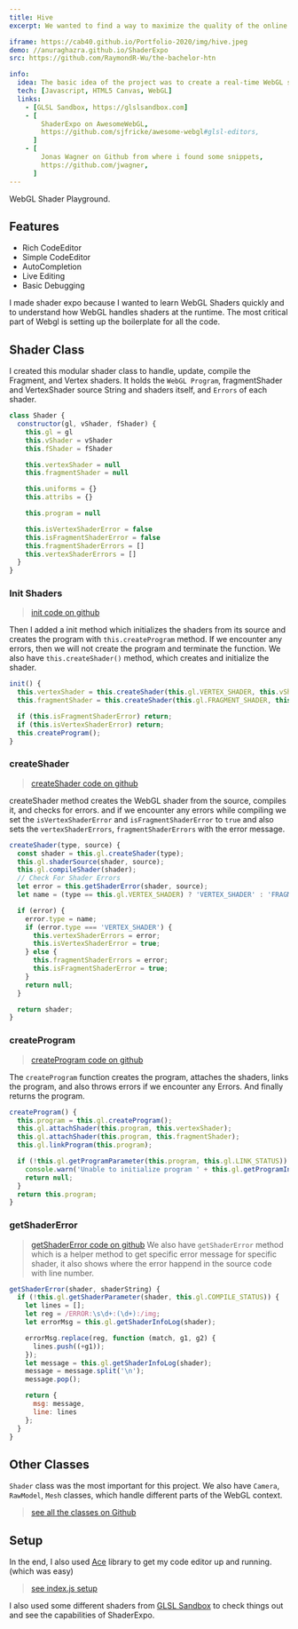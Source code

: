 ```yaml
---
title: Hive
excerpt: We wanted to find a way to maximize the quality of the online dating in a fun, and more competitive web environment. Our solution? A Bachelor/Bachelorette style dating site which, while still including quick match features found in apps like Tinder and Bumble, takes this up a level by forming groups out of these matched users to then compete to conclude the most compatible match.

iframe: https://cab40.github.io/Portfolio-2020/img/hive.jpeg
demo: //anuraghazra.github.io/ShaderExpo
src: https://github.com/RaymondR-Wu/the-bachelor-htn

info:
  idea: The basic idea of the project was to create a real-time WebGL shader editor with linting and on the fly updates.
  tech: [Javascript, HTML5 Canvas, WebGL]
  links:
    - [GLSL Sandbox, https://glslsandbox.com]
    - [
        ShaderExpo on AwesomeWebGL,
        https://github.com/sjfricke/awesome-webgl#glsl-editors,
      ]
    - [
        Jonas Wagner on Github from where i found some snippets,
        https://github.com/jwagner,
      ]
---
```


WebGL Shader Playground.

## Features

- Rich CodeEditor
- Simple CodeEditor
- AutoCompletion
- Live Editing
- Basic Debugging

I made shader expo because I wanted to learn WebGL Shaders quickly and to understand how WebGL handles shaders at the runtime.
The most critical part of Webgl is setting up the boilerplate for all the code.

## Shader Class

I created this modular shader class to handle, update, compile the Fragment, and Vertex shaders.
It holds the `WebGL Program`, fragmentShader and VertexShader source String and shaders itself, and `Errors` of each shader.

```js
class Shader {
  constructor(gl, vShader, fShader) {
    this.gl = gl
    this.vShader = vShader
    this.fShader = fShader

    this.vertexShader = null
    this.fragmentShader = null

    this.uniforms = {}
    this.attribs = {}

    this.program = null

    this.isVertexShaderError = false
    this.isFragmentShaderError = false
    this.fragmentShaderErrors = []
    this.vertexShaderErrors = []
  }
}
```

### Init Shaders

> [init code on github](https://github.com/anuraghazra/ShaderExpo/blob/master/js/Shader.js#L23) 

Then I added a init method which initializes the shaders from its source and creates the program with `this.createProgram` method.
If we encounter any errors, then we will not create the program and terminate the function. We also have `this.createShader()` method, which creates and initialize the shader.
```js
init() {
  this.vertexShader = this.createShader(this.gl.VERTEX_SHADER, this.vShader);
  this.fragmentShader = this.createShader(this.gl.FRAGMENT_SHADER, this.fShader);

  if (this.isFragmentShaderError) return;
  if (this.isVertexShaderError) return;
  this.createProgram();
}
```

### createShader

> [createShader code on github](https://github.com/anuraghazra/ShaderExpo/blob/master/js/Shader.js#L101) 

createShader method creates the WebGL shader from the source, compiles it, and checks for errors. and if we encounter any errors while compiling we set the `isVertexShaderError` and `isFragmentShaderError` to `true` and also sets the `vertexShaderErrors`, `fragmentShaderErrors` with the error message.
```js
createShader(type, source) {
  const shader = this.gl.createShader(type);
  this.gl.shaderSource(shader, source);
  this.gl.compileShader(shader);
  // Check For Shader Errors
  let error = this.getShaderError(shader, source);
  let name = (type == this.gl.VERTEX_SHADER) ? 'VERTEX_SHADER' : 'FRAGMENT_SHADER';

  if (error) {
    error.type = name;
    if (error.type === 'VERTEX_SHADER') {
      this.vertexShaderErrors = error;
      this.isVertexShaderError = true;
    } else {
      this.fragmentShaderErrors = error;
      this.isFragmentShaderError = true;
    }
    return null;
  }

  return shader;
}
```

### createProgram
> [createProgram code on github](https://github.com/anuraghazra/ShaderExpo/blob/master/js/Shader.js#L36) 

The `createProgram` function creates the program, attaches the shaders, links the program, and also throws errors if we encounter any Errors.
And finally returns the program. 
```js
createProgram() {
  this.program = this.gl.createProgram();
  this.gl.attachShader(this.program, this.vertexShader);
  this.gl.attachShader(this.program, this.fragmentShader);
  this.gl.linkProgram(this.program);

  if (!this.gl.getProgramParameter(this.program, this.gl.LINK_STATUS)) {
    console.warn('Unable to initialize program ' + this.gl.getProgramInfoLog(this.program));
    return null;
  }
  return this.program;
}
```

### getShaderError
> [getShaderError code on github](https://github.com/anuraghazra/ShaderExpo/blob/master/js/Shader.js#L75) 
We also have `getShaderError` method which is a helper method to get specific error message for specific shader, it also shows where the error happend in the source code with line number.
```js
getShaderError(shader, shaderString) {
  if (!this.gl.getShaderParameter(shader, this.gl.COMPILE_STATUS)) {
    let lines = [];
    let reg = /ERROR:\s\d+:(\d+):/img;
    let errorMsg = this.gl.getShaderInfoLog(shader);

    errorMsg.replace(reg, function (match, g1, g2) {
      lines.push((+g1));
    });
    let message = this.gl.getShaderInfoLog(shader);
    message = message.split('\n');
    message.pop();

    return {
      msg: message,
      line: lines
    };
  }
}
```

## Other Classes
`Shader` class was the most important for this project. We also have `Camera`, `RawModel`, `Mesh` classes, which handle different parts of the WebGL context.
> [see all the classes on Github](https://github.com/anuraghazra/ShaderExpo/tree/master/js)


## Setup
In the end, I also used [Ace](https://ace.c9.io/) library to get my code editor up and running. (which was easy)

> [see index.js setup](https://github.com/anuraghazra/ShaderExpo/blob/master/index.js)

I also used some different shaders from [GLSL Sandbox](https://glslsandbox.com) to check things out and see the capabilities of ShaderExpo.
